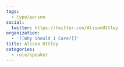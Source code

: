 ```yaml
---
tags:
  - type/person
social:
  twitter: https://twitter.com/AlisonUttley
organization:
  - '[[Why Should I Care?]]'
title: Alison Uttley
categories:
  - role/speaker
---
```

